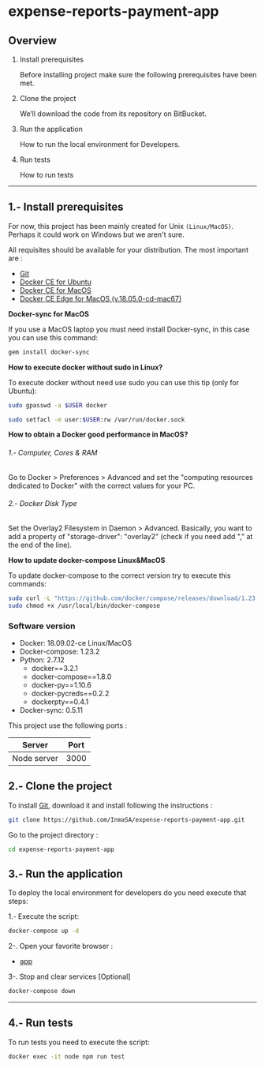 # expense-reports-payment-app

## Overview

1. Install prerequisites

    Before installing project make sure the following prerequisites have been met.

2. Clone the project

    We’ll download the code from its repository on BitBucket.

3. Run the application

    How to run the local environment for Developers.

4. Run tests

    How to run tests    


    

___

## 1.- Install prerequisites

For now, this project has been mainly created for Unix `(Linux/MacOS)`. Perhaps it could work on Windows but we aren't sure.

All requisites should be available for your distribution. The most important are :

* [Git](https://git-scm.com/downloads)
* [Docker CE for Ubuntu](https://docs.docker.com/install/linux/docker-ce/ubuntu/#install-docker-ce-1)
* [Docker CE for MacOS](https://store.docker.com/editions/community/docker-ce-desktop-mac)
* [Docker CE Edge for MacOS (v.18.05.0-cd-mac67)](https://download.docker.com/mac/edge/25042/Docker.dmg)

**Docker-sync for MacOS**

If you use a MacOS laptop you must need install Docker-sync, in this case you can use this command:

```sh 
gem install docker-sync
```

**How to execute docker without sudo in Linux?**

To execute docker without need use sudo you can use this tip (only for Ubuntu):

```sh
sudo gpasswd -a $USER docker
```

```sh
sudo setfacl -m user:$USER:rw /var/run/docker.sock
```

**How to obtain a Docker good performance in MacOS?**

###### 1.- Computer, Cores & RAM
Go to Docker > Preferences > Advanced and set the "computing resources dedicated to Docker" with the correct values for your PC.

###### 2.- Docker Disk Type
Set the Overlay2 Filesystem in Daemon > Advanced. Basically, you want to add a property of "storage-driver": "overlay2" (check if you need add "," at the end of the line).

**How to update docker-compose Linux&MacOS**

To update docker-compose to the correct version try to execute this commands:

```sh
sudo curl -L "https://github.com/docker/compose/releases/download/1.23.1/docker-compose-$(uname -s)-$(uname -m)" -o /usr/local/bin/docker-compose
sudo chmod +x /usr/local/bin/docker-compose
```


### Software version

* Docker: 18.09.02-ce Linux/MacOS
* Docker-compose: 1.23.2
* Python: 2.7.12
  - docker==3.2.1
  - docker-compose==1.8.0
  - docker-py==1.10.6
  - docker-pycreds==0.2.2
  - dockerpty==0.4.1
* Docker-sync: 0.5.11



This project use the following ports :

| Server             | Port  |
|--------------------|-------|
| Node server        | 3000  |



## 2.- Clone the project

To install [Git](https://github.com/InmaSA/expense-reports-payment-app), download it and install following the instructions :

```sh
git clone https://github.com/InmaSA/expense-reports-payment-app.git
```

Go to the project directory :

```sh
cd expense-reports-payment-app
```

## 3.- Run the application

To deploy the local environment for developers do you need execute that steps:

1.- Execute the script:

```sh
docker-compose up -d
```

2-. Open your favorite browser :

* [app](http://localhost:3000/)


3-. Stop and clear services [Optional]

```sh
docker-compose down
```
---

## 4.- Run tests

To run tests you need to execute the script:

```sh
docker exec -it node npm run test

```